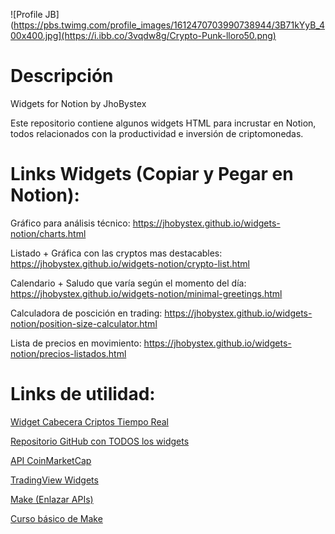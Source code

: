 ![Profile JB](https://pbs.twimg.com/profile_images/1612470703990738944/3B71kYyB_400x400.jpg](https://i.ibb.co/3vqdw8g/Crypto-Punk-lloro50.png)
# Descripción
Widgets for Notion by JhoBystex

Este repositorio contiene algunos widgets HTML para incrustar en Notion, todos relacionados con la productividad e inversión de criptomonedas.

# Links Widgets (Copiar y Pegar en Notion):

Gráfico para análisis técnico:
https://jhobystex.github.io/widgets-notion/charts.html

Listado + Gráfica con las cryptos mas destacables:
https://jhobystex.github.io/widgets-notion/crypto-list.html

Calendario + Saludo que varía según el momento del día:
https://jhobystex.github.io/widgets-notion/minimal-greetings.html

Calculadora de poscición en trading:
https://jhobystex.github.io/widgets-notion/position-size-calculator.html

Lista de precios en movimiento:
https://jhobystex.github.io/widgets-notion/precios-listados.html

# Links de utilidad:

[Widget Cabecera Criptos Tiempo Real](https://coinmarketcap.com/widget/price-marquee/)

[Repositorio GitHub con TODOS los widgets](https://github.com/JhoBystex/widgets-notion)

[API CoinMarketCap](https://pro.coinmarketcap.com/account)

[TradingView Widgets](https://www.tradingview.com/widget/)

[Make (Enlazar APIs)](https://www.make.com)

[Curso básico de Make](https://www.youtube.com/playlist?list=PLiui5Y0bujgjw2FZVv8VJ_B1Ruek13385)
